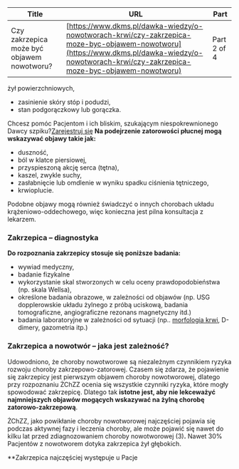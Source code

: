 | **Title**       | **URL**           | **Part**              |
|-----------------|-------------------|-----------------------|
| Czy zakrzepica może być objawem nowotworu?         | [https://www.dkms.pl/dawka-wiedzy/o-nowotworach-krwi/czy-zakrzepica-moze-byc-objawem-nowotworu](https://www.dkms.pl/dawka-wiedzy/o-nowotworach-krwi/czy-zakrzepica-moze-byc-objawem-nowotworu)    | Part 2 of 4          |

żył powierzchniowych,
* zasinienie skóry stóp i podudzi,
* stan podgorączkowy lub gorączka.


Chcesz pomóc Pacjentom i ich bliskim, szukającym niespokrewnionego Dawcy szpiku?[Zarejestruj się](/zarejestruj-sie-teraz "Zarejestruj sie teraz")
**Na podejrzenie zatorowości płucnej mogą wskazywać objawy takie jak:**


* duszność,
* ból w klatce piersiowej,
* przyspieszoną akcję serca (tętna),
* kaszel, zwykle suchy,
* zasłabnięcie lub omdlenie w wyniku spadku ciśnienia tętniczego,
* krwioplucie.


Podobne objawy mogą również świadczyć o innych chorobach układu krążeniowo\-oddechowego, więc konieczna jest pilna konsultacja z lekarzem. 


### Zakrzepica – diagnostyka


**Do rozpoznania zakrzepicy stosuje się poniższe badania:**


* wywiad medyczny,
* badanie fizykalne
* wykorzystanie skal stworzonych w celu oceny prawdopodobieństwa (np. skala Wellsa),
* określone badania obrazowe, w zależności od objawów (np. USG dopplerowskie układu żylnego z próbą uciskową, badania tomograficzne, angiograficzne rezonans magnetyczny itd.)
* badania laboratoryjne w zależności od sytuacji (np.. [morfologia krwi](https://www.dkms.pl/dawka-wiedzy/o-nowotworach-krwi/diagnostyka), D\-dimery, gazometria itp.)


### Zakrzepica a nowotwór – jaka jest zależność?


Udowodniono, że choroby nowotworowe są niezależnym czynnikiem ryzyka rozwoju choroby zakrzepowo\-zatorowej. Czasem się zdarza, że pojawienie się zakrzepicy jest pierwszym objawem choroby nowotworowej, dlatego przy rozpoznaniu ŻChZZ ocenia się wszystkie czynniki ryzyka, które mogły spowodować zakrzepicę. Dlatego tak **istotne jest, aby nie lekceważyć najmniejszych objawów mogących wskazywać na żylną chorobę zatorowo\-zakrzepową**.


ŻChZZ, jako powikłanie choroby nowotworowej najczęściej pojawia się podczas aktywnej fazy i leczenia choroby, ale może pojawić się nawet do kilku lat przed zdiagnozowaniem choroby nowotworowej (3\)**.** Nawet 30% Pacjentów z nowotworem dotyka zakrzepica żył głębokich.


**Zakrzepica najczęściej występuje u Pacje